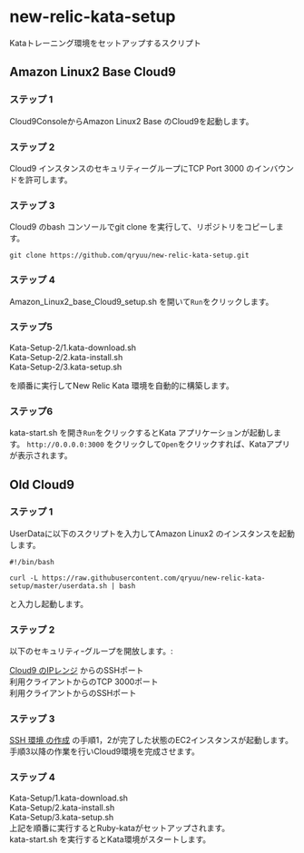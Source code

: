 # new-relic-kata-setup

Kataトレーニング環境をセットアップするスクリプト

## Amazon Linux2 Base Cloud9

### ステップ 1

Cloud9ConsoleからAmazon Linux2 Base のCloud9を起動します。

### ステップ 2

Cloud9 インスタンスのセキュリティーグループにTCP Port 3000 のインバウンドを許可します。

### ステップ 3

Cloud9 のbash コンソールでgit clone を実行して、リポジトリをコピーします。
``` sh:git clone
git clone https://github.com/qryuu/new-relic-kata-setup.git
```
### ステップ 4

Amazon_Linux2_base_Cloud9_setup.sh を開いて`Run`をクリックします。

### ステップ5

Kata-Setup-2/1.kata-download.sh  
Kata-Setup-2/2.kata-install.sh  
Kata-Setup-2/3.kata-setup.sh  

を順番に実行してNew Relic Kata 環境を自動的に構築します。

### ステップ6

kata-start.sh を開き`Run`をクリックするとKata アプリケーションが起動します。
`http://0.0.0.0:3000` をクリックして`Open`をクリックすれば、Kataアプリが表示されます。

## Old Cloud9
### ステップ 1

UserDataに以下のスクリプトを入力してAmazon Linux2 のインスタンスを起動します。

``` sh:Userdata
#!/bin/bash  
  
curl -L https://raw.githubusercontent.com/qryuu/new-relic-kata-setup/master/userdata.sh | bash
```

と入力し起動します。  

### ステップ 2

以下のセキュリティｰグループを開放します。:

[Cloud9 のIPレンジ](https://docs.aws.amazon.com/ja_jp/cloud9/latest/user-guide/ip-ranges.html) からのSSHポート</br>
利用クライアントからのTCP 3000ポート</br>
利用クライアントからのSSHポート</br>

### ステップ 3

[SSH 環境 の作成](https://docs.aws.amazon.com/ja_jp/cloud9/latest/user-guide/create-environment-ssh.html) の手順1，2が完了した状態のEC2インスタンスが起動します。手順3以降の作業を行いCloud9環境を完成させます。

### ステップ 4

Kata-Setup/1.kata-download.sh  
Kata-Setup/2.kata-install.sh  
Kata-Setup/3.kata-setup.sh  
上記を順番に実行するとRuby-kataがセットアップされます。  
kata-start.sh を実行するとKata環境がスタートします。
